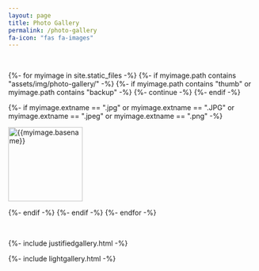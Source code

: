 ```yaml
---
layout: page
title: Photo Gallery
permalink: /photo-gallery
fa-icon: "fas fa-images"
---
```

<style>
    div#window-right {
    background: #fff;
}
</style>

<!-- ![photo]({{ "{% thumbnail /assets/img/photo-gallery/photo-1.jpg 50x50 " }}%})   -->
<!-- {{ "{% thumbnail https://niananto.github.io/home/assets/img/photo-gallery/photo-1.png 50x50 " }}%}   -->
<!-- [sex]({{ "{% thumbnail /assets/img/photo-gallery/photo-1.jpg 50x50 " }}%}) -->
<!-- {{ "{%- thumbnail /assets/img/photo-gallery/photo-1.jpg 50x50 " }}-%} -->

<!-- ![gallery-image]({{ myimage.path | relative_url }}){:height="200px"}&nbsp; -->

<br>
<div id="gallery" class="justified-gallery">
<!-- adding class="justified-gallery" here would hide the photos until everything is loaded, which makes it slow unless you uses thumbnails -->

{%- for myimage in site.static_files -%}
{%- if myimage.path contains "assets/img/photo-gallery/" -%}
{%- if myimage.path contains "thumb" or myimage.path contains "backup" -%}
{%- continue -%}
{%- endif -%}

{%- if myimage.extname == ".jpg" or myimage.extname ==  ".JPG" or myimage.extname == ".jpeg" or myimage.extname == ".png" -%}

<a href="{{site.url}}{{ myimage.path | relative_url }}">
<img src="{{site.url}}{{ myimage.path | remove: myimage.name | append: "thumb/" | append: myimage.name | relative_url }}" alt="{{myimage.basename}}" height="150px" />
</a>

{%- endif -%}
{%- endif -%}
{%- endfor -%}

</div>
<br>

{%- include justifiedgallery.html -%}
<!-- {%- include lightbox.html -%} -->
{%- include lightgallery.html -%}